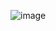 
![image](https://github.com/markreeves225/youtube_transcripts/assets/60622279/d5a541d8-c8ad-4f51-9be6-8dc5a4434a53)

